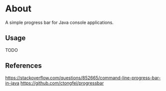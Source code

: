 About
====
A simple progress bar for Java console applications.

Usage
----
TODO

References
----
https://stackoverflow.com/questions/852665/command-line-progress-bar-in-java
https://github.com/ctongfei/progressbar
